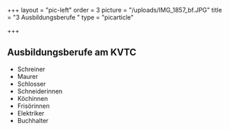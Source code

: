 +++
layout = "pic-left"
order = 3
picture = "/uploads/IMG_1857_bf.JPG"
title = "3 Ausbildungsberufe "
type = "picarticle"

+++
## Ausbildungsberufe am KVTC

* Schreiner
* Maurer
* Schlosser
* Schneiderinnen
* Köchinnen
* Frisörinnen
* Elektriker
* Buchhalter
